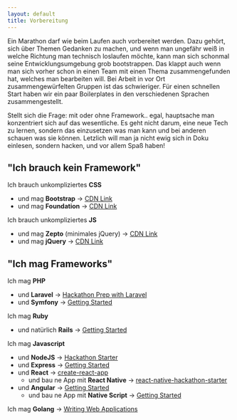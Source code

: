 ```yaml
---
layout: default
title: Vorbereitung
---
```


Ein Marathon darf wie beim Laufen auch vorbereitet werden. Dazu gehört, sich über Themen Gedanken zu machen, 
und wenn man ungefähr weiß in welche Richtung man technisch loslaufen möchte, kann man sich schonmal seine 
Entwicklungsumgebung grob bootstrappen. Das klappt auch wenn man sich vorher schon in einen Team mit einen Thema 
zusammengefunden hat, welches man bearbeiten will. Bei Arbeit in vor Ort zusammengewürfelten Gruppen ist das schwieriger.
Für einen schnellen Start haben wir ein paar Boilerplates in den verschiedenen Sprachen zusammengestellt.

Stellt sich die Frage: mit oder ohne Framework.. egal, hauptsache man konzentriert sich auf das wesentliche. 
Es geht nicht darum, eine neue Tech zu lernen, sondern das einzusetzen was man kann und bei anderen schauen was sie können. 
Letzlich will man ja nicht ewig sich in Doku einlesen, sondern hacken, und vor allem Spaß haben!

## "Ich brauch kein Framework"

Ich brauch unkompliziertes **CSS**
  - und mag **Bootstrap** -> [CDN Link](http://getbootstrap.com/getting-started/)
  - und mag **Foundation** -> [CDN Link](https://www.foundationcdn.com/)
  
Ich brauch unkompliziertes **JS**
  - und mag **Zepto** (minimales jQuery) -> [CDN Link](http://www.jsdelivr.com/projects/zepto)
  - und mag **jQuery** -> [CDN Link](https://code.jquery.com/jquery/)
  
## "Ich mag Frameworks" 

Ich mag **PHP**
- und **Laravel** -> [Hackathon Prep with Laravel](https://medium.com/@piesse/hackathon-prep-with-laravel-dc47d96a2932)
- und **Symfony** -> [Getting Started](https://symfony.com/doc/current/index.html)

Ich mag **Ruby**
- und natürlich **Rails** -> [Getting Started](http://guides.rubyonrails.org/getting_started.html)

Ich mag **Javascript**
- und **NodeJS** -> [Hackathon Starter](https://github.com/sahat/hackathon-starter)
- und **Express** -> [Getting Started](http://expressjs.com/en/starter/installing.html)
- und **React** -> [create-react-app](https://github.com/facebookincubator/create-react-app)
    - und bau ne App mit **React Native** -> [react-native-hackathon-starter](https://github.com/react-native-training/react-native-hackathon-starter)
- und **Angular** -> [Getting Started](https://angularjs.org/)
    - und bau ne App mit **Native Script** -> [Getting Started](http://docs.nativescript.org/angular/tutorial/ng-chapter-0)

Ich mag **Golang** -> [Writing Web Applications](https://golang.org/doc/articles/wiki/)